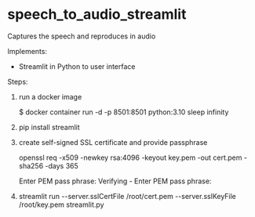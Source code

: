 # speech_to_audio_streamlit
Captures the speech and reproduces in audio

Implements:
- Streamlit in Python to user interface

Steps:

1) run a docker image

   $ docker container run -d -p 8501:8501 python:3.10 sleep infinity
   
2) pip install streamlit

3) create self-signed SSL certificate and provide passphrase

   openssl req -x509 -newkey rsa:4096 -keyout key.pem -out cert.pem -sha256 -days 365
   
   Enter PEM pass phrase:
   Verifying - Enter PEM pass phrase:
   
3) streamlit run --server.sslCertFile /root/cert.pem --server.sslKeyFile /root/key.pem streamlit.py